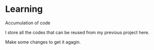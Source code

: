 Learning
========

Accumulation of code

I store all the codes that can be reused from my previous project here.

Make some changes to get it agagin.

